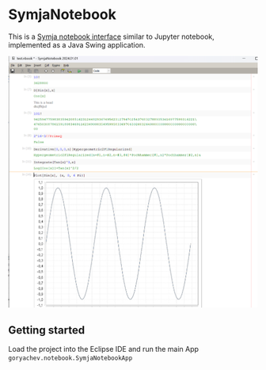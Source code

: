 ﻿# SymjaNotebook

This is a [Symja notebook interface](https://github.com/axkr/symja_android_library) similar to Jupyter notebook, implemented as a Java Swing application. 


![screenshot](https://raw.githubusercontent.com/axkr/SymjaNotebook/main/screenshots/SymjaNotebook.png)


## Getting started

Load the project into the Eclipse IDE and run the main App `goryachev.notebook.SymjaNotebookApp`

